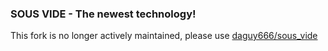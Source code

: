 ### SOUS VIDE - The newest technology!

This fork is no longer actively maintained, please use [daguy666/sous_vide](https://github.com/daguy666/sous_vide)
